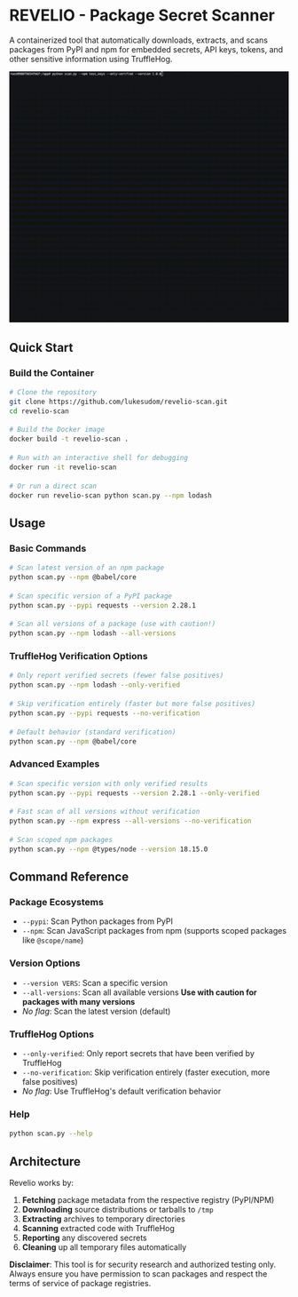 # REVELIO - Package Secret Scanner

A containerized tool that automatically downloads, extracts, and scans packages from PyPI and npm for embedded secrets, API keys, tokens, and other sensitive information using TruffleHog.

![Revelio in Action](./Revelio_gif.gif)

## Quick Start

### Build the Container

```bash
# Clone the repository
git clone https://github.com/lukesudom/revelio-scan.git
cd revelio-scan

# Build the Docker image
docker build -t revelio-scan .

# Run with an interactive shell for debugging
docker run -it revelio-scan

# Or run a direct scan
docker run revelio-scan python scan.py --npm lodash
```

## Usage

### Basic Commands

```bash
# Scan latest version of an npm package
python scan.py --npm @babel/core

# Scan specific version of a PyPI package  
python scan.py --pypi requests --version 2.28.1

# Scan all versions of a package (use with caution!)
python scan.py --npm lodash --all-versions
```

### TruffleHog Verification Options

```bash
# Only report verified secrets (fewer false positives)
python scan.py --npm lodash --only-verified

# Skip verification entirely (faster but more false positives)
python scan.py --pypi requests --no-verification

# Default behavior (standard verification)
python scan.py --npm @babel/core
```

### Advanced Examples

```bash
# Scan specific version with only verified results
python scan.py --pypi requests --version 2.28.1 --only-verified

# Fast scan of all versions without verification
python scan.py --npm express --all-versions --no-verification

# Scan scoped npm packages
python scan.py --npm @types/node --version 18.15.0
```

## Command Reference

### Package Ecosystems
- `--pypi`: Scan Python packages from PyPI
- `--npm`: Scan JavaScript packages from npm (supports scoped packages like `@scope/name`)

### Version Options
- `--version VERS`: Scan a specific version
- `--all-versions`: Scan all available versions **Use with caution for packages with many versions**
- *No flag*: Scan the latest version (default)

### TruffleHog Options
- `--only-verified`: Only report secrets that have been verified by TruffleHog
- `--no-verification`: Skip verification entirely (faster execution, more false positives)
- *No flag*: Use TruffleHog's default verification behavior

### Help
```bash
python scan.py --help
```

## Architecture

Revelio works by:

1. **Fetching** package metadata from the respective registry (PyPI/NPM)
2. **Downloading** source distributions or tarballs to `/tmp`
3. **Extracting** archives to temporary directories
4. **Scanning** extracted code with TruffleHog
5. **Reporting** any discovered secrets
6. **Cleaning** up all temporary files automatically

**Disclaimer**: This tool is for security research and authorized testing only. Always ensure you have permission to scan packages and respect the terms of service of package registries.
